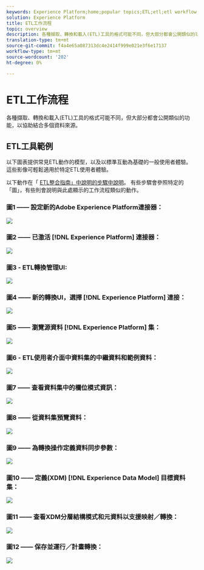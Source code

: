 ```yaml
---
keywords: Experience Platform;home;popular topics;ETL;etl;etl workflow;ETL workflow
solution: Experience Platform
title: ETL工作流程
topic: overview
description: 各種擷取、轉換和載入(ETL)工具的格式可能不同，但大部分都會公開類似的功能，以協助結合多個資料來源。
translation-type: tm+mt
source-git-commit: f4a4e65a087313dc4e2414f999e021e3f6e17137
workflow-type: tm+mt
source-wordcount: '202'
ht-degree: 0%

---
```



# ETL工作流程

各種擷取、轉換和載入(ETL)工具的格式可能不同，但大部分都會公開類似的功能，以協助結合多個資料來源。

## ETL工具範例

以下圖表提供常見ETL動作的模型，以及以標準互動為基礎的一般使用者體驗。 這些影像可輕鬆適用於特定ETL使用者體驗。

以下動作在「 [ETL整合指南」中說明的步驟中說明](home.md)。 有些步驟會參照特定的「圖」，有些則會說明與此處顯示的工作流程類似的動作。

### 圖1 —— 設定新的Adobe Experience Platform連接器：

![](images/image2.png)

### 圖2 —— 已激活 [!DNL Experience Platform] 連接器：

![](images/image3.png)

### 圖3 - ETL轉換管理UI:

![](images/image4.png)

### 圖4 —— 新的轉換UI，選擇 [!DNL Experience Platform] 連接：

![](images/image5.png)

### 圖5 —— 瀏覽源資料 [!DNL Experience Platform] 集：

![](images/image6.png)

### 圖6 - ETL使用者介面中資料集的中繼資料和範例資料：

![](images/image7.png)

### 圖7 —— 查看資料集中的欄位模式資訊：

![](images/image8.png)

### 圖8 —— 從資料集預覽資料：

![](images/image9.png)

### 圖9 —— 為轉換操作定義資料同步參數：

![](images/image10.png)

### 圖10 —— 定義(XDM) [!DNL Experience Data Model] 目標資料集：

![](images/image11.png)

### 圖11 —— 查看XDM分層結構模式和元資料以支援映射／轉換：

![](images/image12.png)

### 圖12 —— 保存並運行／計畫轉換：

![](images/image13.png)